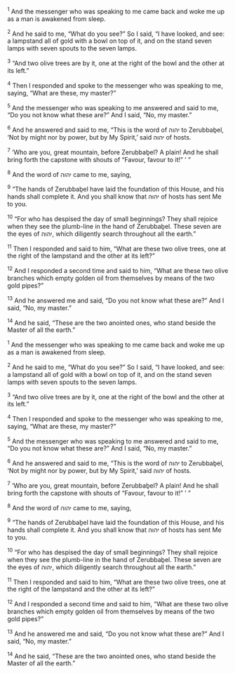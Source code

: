 <sup>1</sup> And the messenger who was speaking to me came back and woke me up as a man is awakened from sleep.

<sup>2</sup> And he said to me, “What do you see?” So I said, “I have looked, and see: a lampstand all of gold with a bowl on top of it, and on the stand seven lamps with seven spouts to the seven lamps.

<sup>3</sup> “And two olive trees are by it, one at the right of the bowl and the other at its left.”

<sup>4</sup> Then I responded and spoke to the messenger who was speaking to me, saying, “What are these, my master?”

<sup>5</sup> And the messenger who was speaking to me answered and said to me, “Do you not know what these are?” And I said, “No, my master.”

<sup>6</sup> And he answered and said to me, “This is the word of יהוה to Zerubbaḇel, ‘Not by might nor by power, but by My Spirit,’ said יהוה of hosts.

<sup>7</sup> ‘Who are you, great mountain, before Zerubbaḇel? A plain! And he shall bring forth the capstone with shouts of “Favour, favour to it!” ’ ”

<sup>8</sup> And the word of יהוה came to me, saying,

<sup>9</sup> “The hands of Zerubbaḇel have laid the foundation of this House, and his hands shall complete it. And you shall know that יהוה of hosts has sent Me to you.

<sup>10</sup> “For who has despised the day of small beginnings? They shall rejoice when they see the plumb-line in the hand of Zerubbaḇel. These seven are the eyes of יהוה, which diligently search throughout all the earth.”

<sup>11</sup> Then I responded and said to him, “What are these two olive trees, one at the right of the lampstand and the other at its left?”

<sup>12</sup> And I responded a second time and said to him, “What are these two olive branches which empty golden oil from themselves by means of the two gold pipes?”

<sup>13</sup> And he answered me and said, “Do you not know what these are?” And I said, “No, my master.”

<sup>14</sup> And he said, “These are the two anointed ones, who stand beside the Master of all the earth.”

<sup>1</sup> And the messenger who was speaking to me came back and woke me up as a man is awakened from sleep.

<sup>2</sup> And he said to me, “What do you see?” So I said, “I have looked, and see: a lampstand all of gold with a bowl on top of it, and on the stand seven lamps with seven spouts to the seven lamps.

<sup>3</sup> “And two olive trees are by it, one at the right of the bowl and the other at its left.”

<sup>4</sup> Then I responded and spoke to the messenger who was speaking to me, saying, “What are these, my master?”

<sup>5</sup> And the messenger who was speaking to me answered and said to me, “Do you not know what these are?” And I said, “No, my master.”

<sup>6</sup> And he answered and said to me, “This is the word of יהוה to Zerubbaḇel, ‘Not by might nor by power, but by My Spirit,’ said יהוה of hosts.

<sup>7</sup> ‘Who are you, great mountain, before Zerubbaḇel? A plain! And he shall bring forth the capstone with shouts of “Favour, favour to it!” ’ ”

<sup>8</sup> And the word of יהוה came to me, saying,

<sup>9</sup> “The hands of Zerubbaḇel have laid the foundation of this House, and his hands shall complete it. And you shall know that יהוה of hosts has sent Me to you.

<sup>10</sup> “For who has despised the day of small beginnings? They shall rejoice when they see the plumb-line in the hand of Zerubbaḇel. These seven are the eyes of יהוה, which diligently search throughout all the earth.”

<sup>11</sup> Then I responded and said to him, “What are these two olive trees, one at the right of the lampstand and the other at its left?”

<sup>12</sup> And I responded a second time and said to him, “What are these two olive branches which empty golden oil from themselves by means of the two gold pipes?”

<sup>13</sup> And he answered me and said, “Do you not know what these are?” And I said, “No, my master.”

<sup>14</sup> And he said, “These are the two anointed ones, who stand beside the Master of all the earth.”

